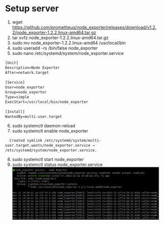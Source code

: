 # Setup server

1. wget https://github.com/prometheus/node_exporter/releases/download/v1.2.2/node_exporter-1.2.2.linux-amd64.tar.gz
2. tar xvfz node_exporter-1.2.2.linux-amd64.tar.gz
3. sudo mv node_exporter-1.2.2.linux-amd64 /usr/local/bin
4. sudo useradd -rs /bin/false node_exporter
5. sudo nano /etc/systemd/system/node_exporter.service
```
[Unit]
Description=Node Exporter
After=network.target

[Service]
User=node_exporter
Group=node_exporter
Type=simple
ExecStart=/usr/local/bin/node_exporter

[Install]
WantedBy=multi-user.target
```

6. sudo systemctl daemon-reload
7. sudo systemctl enable node_exporter
```
  Created symlink /etc/systemd/system/multi-user.target.wants/node_exporter.service → /etc/systemd/system/node_exporter.service.
```
8. sudo systemctl start node_exporter
9. sudo systemctl status node_exporter.service
![Setup Monitoring Server](screenshot/gambar2.jpg) <br />

